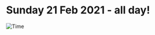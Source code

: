 # Sunday 21 Feb 2021 - all day!
![Time](https://github.com/rich-ctm/today/workflows/Time/badge.svg)
